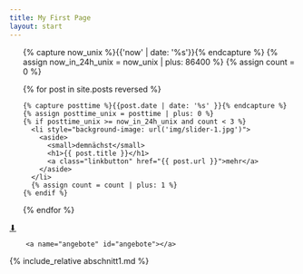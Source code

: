 ```yaml
---
title: My First Page
layout: start
---
```


<div class="homepage-slider slider slider-3">
<ul>
  {% capture now_unix %}{{'now' | date: '%s'}}{% endcapture %}
  {% assign now_in_24h_unix = now_unix | plus: 86400 %}
  {% assign count = 0 %}
  
  {% for post in site.posts reversed %}
  
    {% capture posttime %}{{post.date | date: '%s' }}{% endcapture %}
    {% assign posttime_unix = posttime | plus: 0 %}
    {% if posttime_unix >= now_in_24h_unix and count < 3 %}
      <li style="background-image: url('img/slider-1.jpg')">
        <aside>
          <small>demnächst</small>
          <h1>{{ post.title }}</h1>
          <a class="linkbutton" href="{{ post.url }}">mehr</a>
        </aside>
      </li>
      {% assign count = count | plus: 1 %}
    {% endif %}
  {% endfor %}
</ul>
<a id="weiter" class="linkbutton" href="#angebote">&#x2B07;</a>
</div>

        <a name="angebote" id="angebote"></a>
{% include_relative abschnitt1.md %}

